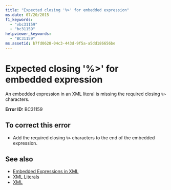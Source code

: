 ```yaml
---
title: "Expected closing '%>' for embedded expression"
ms.date: 07/20/2015
f1_keywords: 
  - "vbc31159"
  - "bc31159"
helpviewer_keywords: 
  - "BC31159"
ms.assetid: b7fd0628-04c3-443d-9f5a-a5dd186656be
---
```

# Expected closing '%>' for embedded expression
An embedded expression in an XML literal is missing the required closing `%>` characters.  
  
 **Error ID:** BC31159  
  
## To correct this error  
  
- Add the required closing `%>` characters to the end of the embedded expression.  
  
## See also

- [Embedded Expressions in XML](../programming-guide/language-features/xml/embedded-expressions-in-xml.md)
- [XML Literals](../language-reference/xml-literals/index.md)
- [XML](../programming-guide/language-features/xml/index.md)
